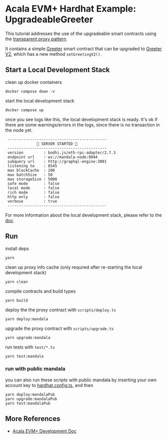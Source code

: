 # Acala EVM+ Hardhat Example: UpgradeableGreeter
This tutorial addresses the use of the upgradeable smart contracts using the [transparent proxy pattern](https://blog.openzeppelin.com/the-transparent-proxy-pattern). 

It contains a simple [Greeter](./contracts/Greeter.sol) smart contract that can be upgraded to [Greeter V2](./contracts/GreeterV2.sol), which has a new method `setGreetingV2()`. 

## Start a Local Development Stack
clean up docker containers
```
docker compose down -v
```

start the local development stack
```
docker compose up
```

once you see logs like this, the local development stack is ready. It's ok if there are some warnings/errors in the logs, since there is no transaction in the node yet.
```
 --------------------------------------------
              🚀 SERVER STARTED 🚀
 --------------------------------------------
 version         : bodhi.js/eth-rpc-adapter/2.7.3
 endpoint url    : ws://mandala-node:9944
 subquery url    : http://graphql-engine:3001
 listening to    : 8545
 max blockCache  : 200
 max batchSize   : 50
 max storageSize : 5000
 safe mode       : false
 local mode      : false
 rich mode       : false
 http only       : false
 verbose         : true
 --------------------------------------------
```

For more information about the local development stack, please refer to the [doc](https://evmdocs.acala.network/network/network-setup/local-development-network).


## Run
install deps
```
yarn
```

clean up proxy info cache (only required after re-starting the local development stack)
```
yarn clean
```

compile contracts and build types
```
yarn build
```

deploy the the proxy contract with `scripts/deploy.ts`
```
yarn deploy:mandala
```

upgrade the proxy contract with `scripts/upgrade.ts`
```
yarn upgrade:mandala
```

run tests with `test/*.ts`
```
yarn test:mandala
```

### run with public mandala
you can also run these scripts with public mandala by inserting your own account key to [hardhat.config.ts](./hardhat.config.ts), and then
```
yarn deploy:mandalaPub
yarn upgrade:mandalaPub
yarn test:mandalaPub
```

## More References
- [Acala EVM+ Development Doc](https://evmdocs.acala.network/)